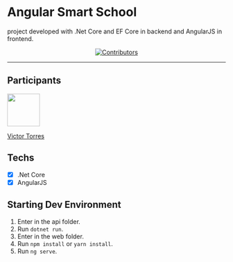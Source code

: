 # Angular Smart School

project developed with .Net Core and EF Core in backend and AngularJS in frontend.

<p align="center">
  <a href="https://github.com/vtorres96/angular-smart-school/graphs/contributors">
    <img src="https://img.shields.io/github/contributors/rocketseat-content/youtube-clone-twitch-app?color=%236633cc&logoColor=%236633cc&style=flat" alt="Contributors">
  </a>
</p>

<hr>

## Participants

[<img src="https://avatars3.githubusercontent.com/u/40577101?s=460&v=4" width="75px;"/>](https://github.com/vtorres96)

[Victor Torres](https://github.com/vtorres96)

## Techs

- [x] .Net Core
- [x] AngularJS

## Starting Dev Environment
1. Enter in the api folder. <br/>
1. Run `dotnet run`. <br/>
1. Enter in the web folder. <br/>
1. Run `npm install` or `yarn install`.<br/>
3. Run `ng serve`.<br/>